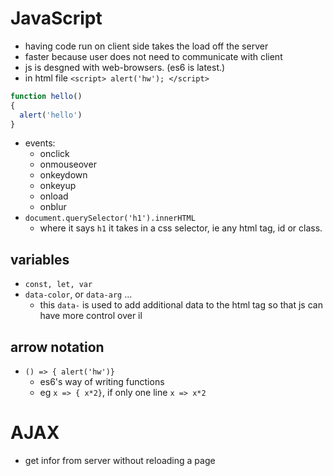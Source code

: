 # JavaScript
- having code run on client side takes the load off the server 
- faster because user does not need to communicate with client
- js is desgned with web-browsers. (es6 is latest.)
- in html file `<script> alert('hw'); </script>`

```JavaScript
function hello()
{
  alert('hello')
}
```
- events:
  - onclick
  - onmouseover
  - onkeydown
  - onkeyup
  - onload
  - onblur
- `document.querySelector('h1').innerHTML`
  - where it says `h1` it takes in a css selector, ie any html tag, id or class.  

## variables
- `const, let, var`
- `data-color`, or `data-arg` ...
  - this `data-` is used to add additional data to the html tag so that js can have more control over il
## arrow notation
- `() => { alert('hw')}`
  - es6's way of writing functions
  - eg `x => { x*2}`, if only one line `x => x*2`
  
# AJAX
- get infor from server without reloading a page